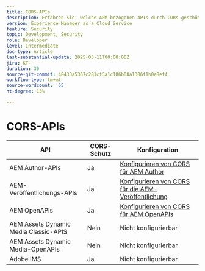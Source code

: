 ```yaml
---
title: CORS-APIs
description: Erfahren Sie, welche AEM-bezogenen APIs durch CORs geschützt werden.
version: Experience Manager as a Cloud Service
feature: Security
topic: Development, Security
role: Developer
level: Intermediate
doc-type: Article
last-substantial-update: 2025-03-11T00:00:00Z
jira: KT-
duration: 30
source-git-commit: 48433a5367c281cf5a1c106b08a1306f1b0e8ef4
workflow-type: tm+mt
source-wordcount: '65'
ht-degree: 15%

---
```


# CORS-APIs



| API | CORS-Schutz | Konfiguration |
| --- | --- | --- |
| AEM Author-APIs | Ja | [Konfigurieren von CORS für AEM Author](#configure-cors-for-aem-author) |
| AEM-Veröffentlichungs-APIs | Ja | [Konfigurieren von CORS für die AEM-Veröffentlichung](#configure-cors-for-aem-publish) |
| AEM OpenAPIs | Ja | [Konfigurieren von CORS für AEM OpenAPIs](#configure-cors-for-aem-openapis) |
| AEM Assets Dynamic Media Classic-APIS | Nein | Nicht konfigurierbar |
| AEM Assets Dynamic Media-OpenAPIs | Nein | Nicht konfigurierbar |
| Adobe IMS | Ja | Nicht konfigurierbar |
